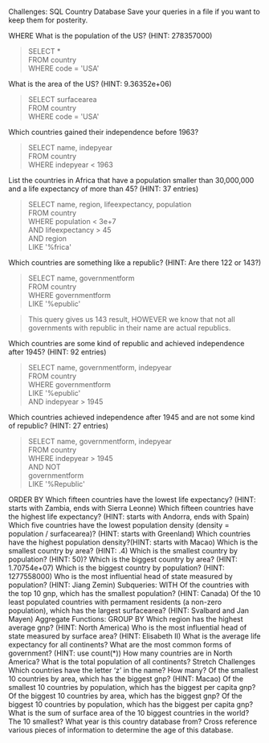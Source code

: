 Challenges: SQL Country Database
Save your queries in a file if you want to keep them for posterity.

WHERE
What is the population of the US? (HINT: 278357000)

>SELECT *  
>FROM country  
>WHERE code = 'USA'


What is the area of the US? (HINT: 9.36352e+06)
>SELECT surfacearea  
>FROM country  
>WHERE code = 'USA'  

Which countries gained their independence before 1963?
>SELECT name, indepyear  
>FROM country  
>WHERE indepyear < 1963  

List the countries in Africa that have a population smaller than 30,000,000 and a life expectancy of more than 45? (HINT: 37 entries)
>SELECT name, region, lifeexpectancy, population  
>FROM country  
>WHERE population < 3e+7  
>AND lifeexpectancy > 45  
>AND region  
>LIKE '%frica'   


Which countries are something like a republic? (HINT: Are there 122 or 143?)
>SELECT name, governmentform  
>FROM country  
>WHERE governmentform  
>LIKE '%epublic'  

>This query gives us 143 result, HOWEVER we know that not all governments with republic in their name are actual republics.

Which countries are some kind of republic and achieved independence after 1945? (HINT: 92 entries)
>SELECT name, governmentform, indepyear  
>FROM country  
>WHERE governmentform  
>LIKE '%epublic'  
>AND indepyear > 1945 

Which countries achieved independence after 1945 and are not some kind of republic? (HINT: 27 entries)
>SELECT name, governmentform, indepyear  
>FROM country  
>WHERE indepyear > 1945  
>AND NOT  
>governmentform  
>LIKE '%Republic'  

ORDER BY
Which fifteen countries have the lowest life expectancy? (HINT: starts with Zambia, ends with Sierra Leonne)
Which fifteen countries have the highest life expectancy? (HINT: starts with Andorra, ends with Spain)
Which five countries have the lowest population density (density = population / surfacearea)? (HINT: starts with Greenland)
Which countries have the highest population density?(HINT: starts with Macao)
Which is the smallest country by area? (HINT: .4)
Which is the smallest country by population? (HINT: 50)?
Which is the biggest country by area? (HINT: 1.70754e+07)
Which is the biggest country by population? (HINT: 1277558000)
Who is the most influential head of state measured by population? (HINT: Jiang Zemin)
Subqueries: WITH
Of the countries with the top 10 gnp, which has the smallest population? (HINT: Canada)
Of the 10 least populated countries with permament residents (a non-zero population), which has the largest surfacearea? (HINT: Svalbard and Jan Mayen)
Aggregate Functions: GROUP BY
Which region has the highest average gnp? (HINT: North America)
Who is the most influential head of state measured by surface area? (HINT: Elisabeth II)
What is the average life expectancy for all continents?
What are the most common forms of government? (HINT: use count(*))
How many countries are in North America?
What is the total population of all continents?
Stretch Challenges
Which countries have the letter ‘z’ in the name? How many?
Of the smallest 10 countries by area, which has the biggest gnp? (HINT: Macao)
Of the smallest 10 countries by population, which has the biggest per capita gnp?
Of the biggest 10 countries by area, which has the biggest gnp?
Of the biggest 10 countries by population, which has the biggest per capita gnp?
What is the sum of surface area of the 10 biggest countries in the world? The 10 smallest?
What year is this country database from? Cross reference various pieces of information to determine the age of this database.